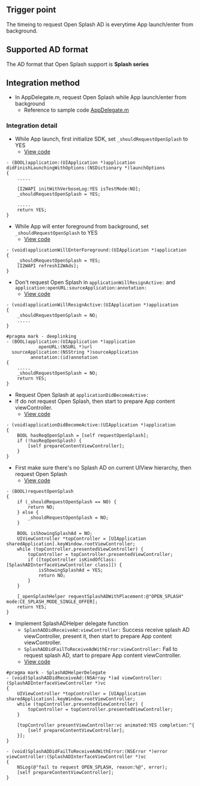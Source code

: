 ## Trigger point
The timeing to request Open Splash AD is everytime App launch/enter from background.

## Supported AD format
The AD format that Open Splash support is **Splash series**

## Integration method
- In AppDelegate.m, request Open Splash while App launch/enter from background
    - Reference to sample code [AppDelegate.m](https://github.com/roylo/CrystalExpressSample/blob/master/CrystalExpressApp/CrystalExpressApp/AppDelegate.m)

### Integration detail
- While App launch, first initialize SDK, set `_shouldRequestOpenSplash` to YES
    - [View code](https://github.com/roylo/CrystalExpressSample/blob/cbbc1fa02191568ceb86134afe7134488293e403/CrystalExpressApp/CrystalExpressApp/AppDelegate.m#L39)
```objc
- (BOOL)application:(UIApplication *)application didFinishLaunchingWithOptions:(NSDictionary *)launchOptions
{
    .....

    [I2WAPI initWithVerboseLog:YES isTestMode:NO];
    _shouldRequestOpenSplash = YES;

    .....
    return YES;
}
```

- While App will enter foreground from background, set `_shouldRequestOpenSplash` to YES
    - [View code](https://github.com/roylo/CrystalExpressSample/blob/cbbc1fa02191568ceb86134afe7134488293e403/CrystalExpressApp/CrystalExpressApp/AppDelegate.m#L65)
```objc
- (void)applicationWillEnterForeground:(UIApplication *)application
{
    _shouldRequestOpenSplash = YES;
    [I2WAPI refreshI2WAds];
}
```

- Don't request Open Splash in `applicationWillResignActive:` and `application:openURL:sourceApplication:annotation:`
    - [View code](https://github.com/roylo/CrystalExpressSample/blob/cbbc1fa02191568ceb86134afe7134488293e403/CrystalExpressApp/CrystalExpressApp/AppDelegate.m#L47)
```objc
- (void)applicationWillResignActive:(UIApplication *)application
{
    _shouldRequestOpenSplash = NO;
    .....
}

#pragma mark - deeplinking
- (BOOL)application:(UIApplication *)application
            openURL:(NSURL *)url
  sourceApplication:(NSString *)sourceApplication
         annotation:(id)annotation
{
    .....
    _shouldRequestOpenSplash = NO;
    return YES;
}
```

- Request Open Splash at `applicationDidBecomeActive:`
- If do not request Open Splash, then start to prepare App content viewController.
    - [View code](https://github.com/roylo/CrystalExpressSample/blob/cbbc1fa02191568ceb86134afe7134488293e403/CrystalExpressApp/CrystalExpressApp/AppDelegate.m#L71)
```objc
- (void)applicationDidBecomeActive:(UIApplication *)application
{
    BOOL hasReqOpenSplash = [self requestOpenSplash];
    if (!hasReqOpenSplash) {
        [self prepareContentViewController];
    }
}
```

- First make sure there's no Splash AD on current UIView hierarchy, then request Open Splash
    - [View code](https://github.com/roylo/CrystalExpressSample/blob/cbbc1fa02191568ceb86134afe7134488293e403/CrystalExpressApp/CrystalExpressApp/AppDelegate.m#L115)
```objc
- (BOOL)requestOpenSplash
{
    if (_shouldRequestOpenSplash == NO) {
        return NO;
    } else {
        _shouldRequestOpenSplash = NO;
    }

    BOOL isShowingSplashAd = NO;
    UIViewController *topController = [UIApplication sharedApplication].keyWindow.rootViewController;
    while (topController.presentedViewController) {
        topController = topController.presentedViewController;
        if ([topController isKindOfClass:[SplashADInterfaceViewController class]]) {
            isShowingSplashAd = YES;
            return NO;
        }
    }

    [_openSplashHelper requestSplashADWithPlacement:@"OPEN_SPLASH" mode:CE_SPLASH_MODE_SINGLE_OFFER];
    return YES;
}
```

- Implement SplashADHelper delegate function
    - `SplashADDidReceiveAd:viewController:` Success receive splash AD viewController, present it, then start to prepare App content viewController.
    - `SplashADDidFailToReceiveAdWithError:viewController:` Fail to request splash AD, start to prepare App content viewController.
    - [View code](https://github.com/roylo/CrystalExpressSample/blob/cbbc1fa02191568ceb86134afe7134488293e403/CrystalExpressApp/CrystalExpressApp/AppDelegate.m#L138)
```objc
#pragma mark - SplashADHelperDelegate
- (void)SplashADDidReceiveAd:(NSArray *)ad viewController:(SplashADInterfaceViewController *)vc
{
    UIViewController *topController = [UIApplication sharedApplication].keyWindow.rootViewController;
    while (topController.presentedViewController) {
        topController = topController.presentedViewController;
    }

    [topController presentViewController:vc animated:YES completion:^{
        [self prepareContentViewController];
    }];
}

- (void)SplashADDidFailToReceiveAdWithError:(NSError *)error viewController:(SplashADInterfaceViewController *)vc
{
    NSLog(@"fail to request OPEN_SPLASH, reason:%@", error);
    [self prepareContentViewController];
}
```
